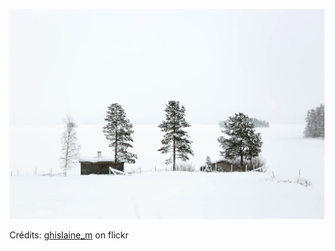 ![Matéo](/images/2022-04-11.jpg)

Crédits: [ghislaine_m](https://www.flickr.com/people/ghislaine_m/) on flickr